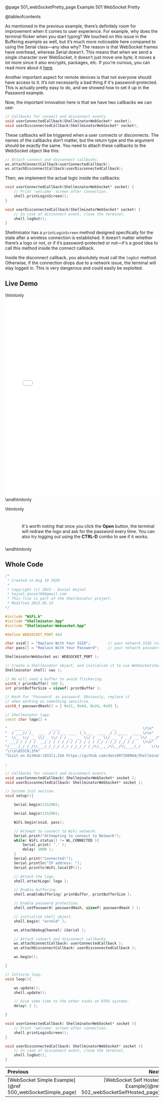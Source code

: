 @page 501_webSocketPretty_page Example 501 WebSocket Pretty

@tableofcontents

As mentioned in the previous example, there’s definitely room for improvement when it comes to user experience. For example, why does the terminal flicker when you start typing? We touched on this issue in the Buffering example as well, but it’s much more noticeable here compared to using the Serial class—any idea why? The reason is that WebSocket frames have overhead, whereas Serial doesn’t. This means that when we send a single character over WebSocket, it doesn’t just move one byte; it moves a lot more since it also encrypts, packages, etc. If you're curious, you can read more about it [here](https://datatracker.ietf.org/doc/html/rfc6455).

Another important aspect for remote devices is that not everyone should have access to it. It’s not necessarily a bad thing if it's password-protected. This is actually pretty easy to do, and we showed how to set it up in the Password example.

Now, the important innovation here is that we have two callbacks we can use:  
```cpp
// Callbacks for connect and disconnect events.
void userConnectedCallback(ShellminatorWebSocket* socket);
void userDisconnectedCallback(ShellminatorWebSocket* socket);
```

These callbacks will be triggered when a user connects or disconnects. The names of the callbacks don’t matter, but the return type and the argument should be exactly the same. You need to attach these callbacks to the WebSocket object like this:  
```cpp
// Attach connect and disconnect callbacks.
ws.attachConnectCallback(userConnectedCallback);
ws.attachDisconnectCallback(userDisconnectedCallback);
```

Then, we implement the actual logic inside the callbacks:  
```cpp
void userConnectedCallback(ShellminatorWebSocket* socket) {
    // Print 'welcome' screen after connection.
    shell.printLoginScreen();
}

void userDisconnectedCallback(ShellminatorWebSocket* socket) {
    // In case of disconnect event, close the terminal.
    shell.logOut();
}
```

Shellminator has a `printLoginScreen` method designed specifically for the state after a wireless connection is established. It doesn’t matter whether there’s a logo or not, or if it’s password-protected or not—it's a good idea to call this method inside the connect callback.

Inside the disconnect callback, you absolutely must call the `logOut` method. Otherwise, if the connection drops due to a network issue, the terminal will stay logged in. This is very dangerous and could easily be exploited. 

## Live Demo

\htmlonly
    <iframe id="demoFrame" src="web_xterm_themed.html" style="height:650px;width:100%;border:none;display:block;"></iframe>
\endhtmlonly

\htmlonly
<div style="display:flex; align-items: center;">
    <div style="width:100px; height:100px; margin-right: 20px;">
        <lottie-player src="Light-bulb.json" background="transparent" speed="1" style="width: 100%; height: 100%;" direction="1" playMode="normal" loop autoplay></lottie-player>
    </div>
    <div>
        <p>It's worth noting that once you click the <b>Open</b> button, the terminal will redraw the logo and ask for the password every time. You can also try logging out using the <b>CTRL-D</b> combo to see if it works.
        </p>
    </div>
</div>
\endhtmlonly

## Whole Code

```cpp
/*
 * Created on Aug 10 2020
 *
 * Copyright (c) 2023 - Daniel Hajnal
 * hajnal.daniel96@gmail.com
 * This file is part of the Shellminator project.
 * Modified 2023.05.13
*/

#include "WiFi.h"
#include "Shellminator.hpp"
#include "Shellminator-Websocket.hpp"

#define WEBSOCKET_PORT 443

char ssid[] = "Replace With Your SSID";        // your network SSID (name)
char pass[] = "Replace With Your Password";    // your network password (use for WPA, or use as key for WEP)

ShellminatorWebSocket ws( WEBSOCKET_PORT );

// Create a Shellminator object, and initialize it to use WebSocketsServer
Shellminator shell( &ws );

// We will need a buffer to avoid flickering.
uint8_t printBuffer[ 100 ];
int printBufferSize = sizeof( printBuffer );

// Hash for 'Password' as password. Obviously, replace it
// when working on something sensitive.
uint8_t passwordHash[] = { 0xCC, 0xb4, 0x24, 0x83 };

// Shellminator logo.
const char logo[] =

"   _____ __         ____          _             __            \r\n"
"  / ___// /_  ___  / / /___ ___  (_)___  ____ _/ /_____  _____\r\n"
"  \\__ \\/ __ \\/ _ \\/ / / __ `__ \\/ / __ \\/ __ `/ __/ __ \\/ ___/\r\n"
" ___/ / / / /  __/ / / / / / / / / / / / /_/ / /_/ /_/ / /    \r\n"
"/____/_/ /_/\\___/_/_/_/ /_/ /_/_/_/ /_/\\__,_/\\__/\\____/_/     \r\n"
"\r\n\033[0;37m"
"Visit on GitHub:\033[1;32m https://github.com/dani007200964/Shellminator\r\n\r\n"

;

// Callbacks for connect and disconnect events.
void userConnectedCallback( ShellminatorWebSocket* socket );
void userDisconnectedCallback( ShellminatorWebSocket* socket );

// System init section.
void setup(){

    Serial.begin(115200);

    Serial.begin(115200);

    WiFi.begin(ssid, pass);

    // Attempt to connect to WiFi network:
    Serial.print("Attempting to connect to Network");
    while( WiFi.status() != WL_CONNECTED ){
        Serial.print( '.' );
        delay( 1000 );
    }
    Serial.print("Connected!");
    Serial.println("IP address: ");
    Serial.println(WiFi.localIP());

    // Attach the logo.
    shell.attachLogo( logo );

    // Enable buffering.
    shell.enableBuffering( printBuffer, printBufferSize );

    // Enable password protection.
    shell.setPassword( passwordHash, sizeof( passwordHash ) );

    // initialize shell object.
    shell.begin( "arnold" );

    ws.attachDebugChannel( &Serial );

    // Attach connect and disconnect callbacks.
    ws.attachConnectCallback( userConnectedCallback );
    ws.attachDisconnectCallback( userDisconnectedCallback );

    ws.begin();

}

// Infinite loop.
void loop(){

    ws.update();
    shell.update();

    // Give some time to the other tasks on RTOS systems.
    delay( 2 );

}

void userConnectedCallback( ShellminatorWebSocket* socket ){
    // Print 'welcome' screen after connection.
    shell.printLoginScreen();
}

void userDisconnectedCallback( ShellminatorWebSocket* socket ){
    // In case of disconnect event, close the terminal.
    shell.logOut();
}
```

<div class="section_buttons">
 
| Previous          |                         Next |
|:------------------|-----------------------------:|
|[WebSocket Simple Example](@ref 500_webSocketSimple_page) | [WebSocket Self Hosted Example](@ref 502_webSocketSelfHosted_page) |
 
</div>